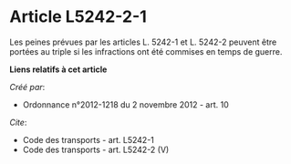 # Article L5242-2-1

Les peines prévues par les articles L. 5242-1 et L. 5242-2 peuvent être portées au triple si les infractions ont été commises
en temps de guerre.

**Liens relatifs à cet article**

_Créé par_:

  - Ordonnance n°2012-1218 du 2 novembre 2012 - art. 10

_Cite_:

  - Code des transports - art. L5242-1
  - Code des transports - art. L5242-2 (V)
